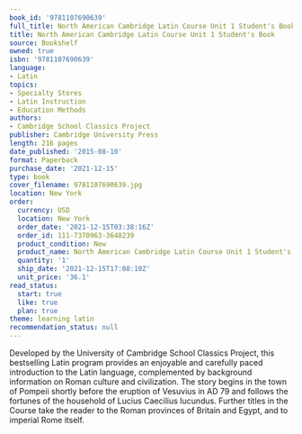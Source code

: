 ```yaml
---
book_id: '9781107690639'
full_title: North American Cambridge Latin Course Unit 1 Student's Book
title: North American Cambridge Latin Course Unit 1 Student's Book
source: Bookshelf
owned: true
isbn: '9781107690639'
language:
- Latin
topics:
- Specialty Stores
- Latin Instruction
- Education Methods
authors:
- Cambridge School Classics Project
publisher: Cambridge University Press
length: 216 pages
date_published: '2015-08-10'
format: Paperback
purchase_date: '2021-12-15'
type: book
cover_filename: 9781107690639.jpg
location: New York
order:
  currency: USD
  location: New York
  order_date: '2021-12-15T03:38:16Z'
  order_id: 111-7370963-3648239
  product_condition: New
  product_name: North American Cambridge Latin Course Unit 1 Student's Book
  quantity: '1'
  ship_date: '2021-12-15T17:08:10Z'
  unit_price: '36.1'
read_status:
  start: true
  like: true
  plan: true
theme: learning latin
recommendation_status: null
---
```

Developed by the University of Cambridge School Classics Project, this bestselling Latin program provides an enjoyable and carefully paced introduction to the Latin language, complemented by background information on Roman culture and civilization. The story begins in the town of Pompeii shortly before the eruption of Vesuvius in AD 79 and follows the fortunes of the household of Lucius Caecilius Iucundus. Further titles in the Course take the reader to the Roman provinces of Britain and Egypt, and to imperial Rome itself.


